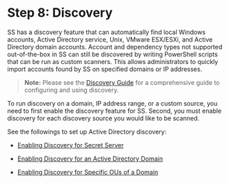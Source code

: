 [title]: # (8. Discovery)
[tags]: # (Discovery)
[priority]: # (1008)

# Step 8: Discovery

SS has a discovery feature that can automatically find local Windows accounts, Active Directory service, Unix, VMware ESX/ESXi, and Active Directory domain accounts. Account and dependency types not supported out-of-the-box in SS can still be discovered by writing PowerShell scripts that can be run as custom scanners. This allows administrators to quickly import accounts found by SS on specified domains or IP addresses.

> **Note:** Please see the [Discovery Guide](https://updates.thycotic.net/link.ashx?SecretServerDiscoveryGuide) for a comprehensive guide to configuring and using discovery.

To run discovery on a domain, IP address range, or a custom source, you need to first enable the discovery feature for SS. Second, you must enable discovery for each discovery source you would like to be scanned.

See the followings to set up Active Directory discovery:

- [Enabling Discovery for Secret Server](../../secret-server-discovery/enabling-secret-server-discovery/index.md)

- [Enabling Discovery for an Active Directory Domain](../../secret-server-discovery/enabling-active-directory-domain-discovery/index.md)

- [Enabling Discovery for Specific OUs of a Domain](../../secret-server-discovery/enabling-specific-ou-domain-discovery/index.md)
